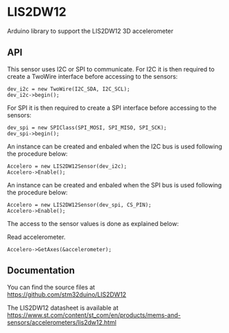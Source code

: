 # LIS2DW12
Arduino library to support the LIS2DW12 3D accelerometer

## API

This sensor uses I2C or SPI to communicate.
For I2C it is then required to create a TwoWire interface before accessing to the sensors:  

    dev_i2c = new TwoWire(I2C_SDA, I2C_SCL);  
    dev_i2c->begin();

For SPI it is then required to create a SPI interface before accessing to the sensors:  

    dev_spi = new SPIClass(SPI_MOSI, SPI_MISO, SPI_SCK);  
    dev_spi->begin();

An instance can be created and enbaled when the I2C bus is used following the procedure below:  

    Accelero = new LIS2DW12Sensor(dev_i2c);  
    Accelero->Enable();

An instance can be created and enbaled when the SPI bus is used following the procedure below:  

    Accelero = new LIS2DW12Sensor(dev_spi, CS_PIN);  
    Accelero->Enable();

The access to the sensor values is done as explained below:  

  Read accelerometer.  

    Accelero->GetAxes(&accelerometer);  

## Documentation

You can find the source files at  
https://github.com/stm32duino/LIS2DW12

The LIS2DW12 datasheet is available at  
https://www.st.com/content/st_com/en/products/mems-and-sensors/accelerometers/lis2dw12.html

